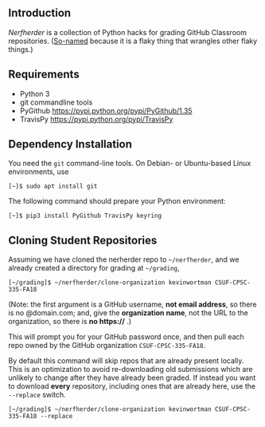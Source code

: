 
## Introduction

*Nerfherder* is a collection of Python hacks for grading GitHub Classroom
repositories. ([So-named](http://starwars.wikia.com/wiki/Nerf_herder) because
it is a flaky thing that wrangles other flaky things.)

## Requirements

 - Python 3
 - git commandline tools
 - PyGithub <https://pypi.python.org/pypi/PyGithub/1.35>
 - TravisPy <https://pypi.python.org/pypi/TravisPy>

## Dependency Installation

You need the `git` command-line tools. On Debian- or Ubuntu-based Linux
environments, use

`[~]$ sudo apt install git`

The following command should prepare your Python environment:

`[~]$ pip3 install PyGithub TravisPy keyring`

## Cloning Student Repositories

Assuming we have cloned the nerherder repo to `~/nerfherder`, and we
already created a directory for grading at `~/grading`,

`[~/grading]$ ~/nerfherder/clone-organization kevinwortman CSUF-CPSC-335-FA18`

(Note: the first argument is a GitHub username, **not email address**, so there
  is no @domain.com; and, give the **organization name**, not the URL
  to the organization, so there is **no https://** .)

This will prompt you for your GitHub password once, and then pull each
repo owned by the GitHub organization `CSUF-CPSC-335-FA18`.

By default this command will skip repos that are already present locally. This
is an optimization to avoid re-downloading old submissions which are unlikely
to change after they have already been graded. If instead you want to download
**every** repository, including ones that are already here, use the `--replace`
switch.

`[~/grading]$ ~/nerfherder/clone-organization kevinwortman CSUF-CPSC-335-FA18 --replace`
